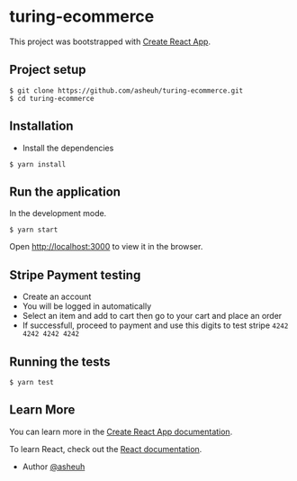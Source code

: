 # turing-ecommerce

This project was bootstrapped with [Create React App](https://github.com/facebook/create-react-app).

## Project setup

```
$ git clone https://github.com/asheuh/turing-ecommerce.git
$ cd turing-ecommerce
```

## Installation

- Install the dependencies
```
$ yarn install
```

## Run the application

In the development mode.<br>

```
$ yarn start
```
Open [http://localhost:3000](http://localhost:3000) to view it in the browser.

## Stripe Payment testing

- Create an account
- You will be logged in automatically
- Select an item and add to cart then go to your cart and place an order
- If successfull, proceed to payment and use this digits to test stripe `4242 4242 4242 4242`

## Running the tests

```
$ yarn test
```

## Learn More

You can learn more in the [Create React App documentation](https://facebook.github.io/create-react-app/docs/getting-started).

To learn React, check out the [React documentation](https://reactjs.org/).

- Author [@asheuh](https://github.com/asheuh)
